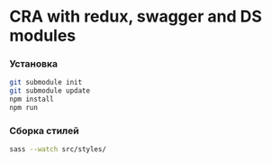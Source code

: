 # CRA with redux, swagger and DS modules
### Установка
```bash
git submodule init
git submodule update
npm install
npm run
```

### Сборка стилей
```bash
sass --watch src/styles/
```
